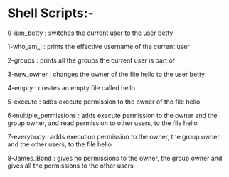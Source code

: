 <h1>Shell Scripts:-</h1>

<p>0-iam_betty : switches the current user to the user betty<br>
<p>1-who_am_i : prints the effective username of the current user<br>
<p>2-groups : prints all the groups the current user is part of<br>
<p>3-new_owner : changes the owner of the file hello to the user betty<br>
<p>4-empty : creates an empty file called hello<br>
<p>5-execute : adds execute permission to the owner of the file hello<br>
<p>6-multiple_permissions : adds execute permission to the owner and the group owner, and read permission to other users, to the file hello<br>
<p>7-everybody : adds execution permission to the owner, the group owner and the other users, to the file hello<br>
<p>8-James_Bond : gives no permissions to the owner, the group owner and gives all the permissions to the other users<br>
